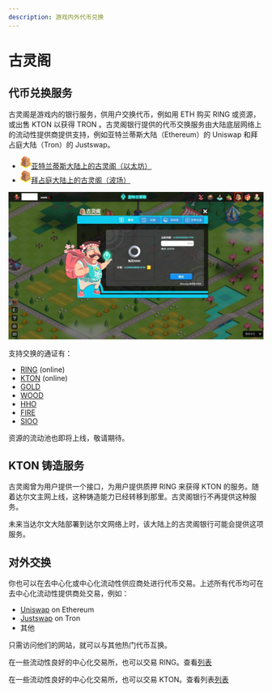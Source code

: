 ```yaml
---
description: 游戏内外代币兑换
---
```


# 古灵阁

## 代币兑换服务

古灵阁是游戏内的银行服务，供用户交换代币，例如用 ETH 购买 RING 或资源，或出售 KTON 以获得 TRON 。古灵阁银行提供的代币交换服务由大陆底层网络上的流动性提供商提供支持，例如亚特兰蒂斯大陆（Ethereum）的 Uniswap 和拜占庭大陆（Tron）的 Justswap。

* ![&#x53E4;&#x7075;&#x9601;](../../.gitbook/assets/advanced-trading-gringott-bank-cn-1%20%283%29.png)[亚特兰蒂斯大陆上的古灵阁（以太坊）](https://www.evolution.land/land/1/bank/buy-ring)
* ![&#x53E4;&#x7075;&#x9601;](../../.gitbook/assets/advanced-trading-gringott-bank-cn-1%20%283%29.png)[拜占庭大陆上的古灵阁（波场）](https://www.evolution.land/land/2/bank/buy-ring)

![&#x8D2D;&#x4E70;&#x6216;&#x51FA;&#x552E; RING](../../.gitbook/assets/advanced-trading-gringott-bank-cn-2.jpg)

支持交换的通证有：

* [RING](../../getting-started/tokens/ring.md) \(online\)
* [KTON](https://github.com/evolutionlandorg/docs/tree/1854bb0eeddc78bdd38a34385a8e31ef15c866e1/advanced/trading/getting-started/tokens/kton.md) \(online\)
* [GOLD](https://github.com/evolutionlandorg/docs/tree/1854bb0eeddc78bdd38a34385a8e31ef15c866e1/advanced/trading/getting-started/tokens/resource/README.md#gold)
* [WOOD](https://github.com/evolutionlandorg/docs/tree/1854bb0eeddc78bdd38a34385a8e31ef15c866e1/advanced/trading/getting-started/tokens/resource/README.md#wood)
* [HHO](https://github.com/evolutionlandorg/docs/tree/1854bb0eeddc78bdd38a34385a8e31ef15c866e1/advanced/trading/getting-started/tokens/resource/README.md#hho)
* [FIRE](https://github.com/evolutionlandorg/docs/tree/1854bb0eeddc78bdd38a34385a8e31ef15c866e1/advanced/trading/getting-started/tokens/resource/README.md#fire)
* [SIOO](https://github.com/evolutionlandorg/docs/tree/1854bb0eeddc78bdd38a34385a8e31ef15c866e1/advanced/trading/getting-started/tokens/resource/README.md#sioo)

资源的流动池也即将上线，敬请期待。

## KTON 铸造服务

古灵阁曾为用户提供一个接口，为用户提供质押 RING 来获得 KTON 的服务。随着达尔文主网上线，这种铸造能力已经转移到那里。古灵阁银行不再提供这种服务。

未来当达尔文大陆部署到达尔文网络上时，该大陆上的古灵阁银行可能会提供这项服务。

## 对外交换

你也可以在去中心化或中心化流动性供应商处进行代币交易。上述所有代币均可在去中心化流动性提供商处交易，例如：

* [Uniswap](https://info.uniswap.org/token/0x9469d013805bffb7d3debe5e7839237e535ec483) on Ethereum
* [Justswap](https://justswap.io/#/scan/detail/trx/TL175uyihLqQD656aFx3uhHYe1tyGkmXaW) on Tron 
* 其他

只需访问他们的网站，就可以与其他热门代币互换。

在一些流动性良好的中心化交易所，也可以交易 RING。查看[列表](https://docs.evolution.land/v/simplified-chinese/tutorials/atlantis-ethereum/how-to-buy-sell-ring#zhong-xin-hua-jiao-yi-suo)

在一些流动性良好的中心化交易所，也可以交易 KTON。查看列表[列表](https://docs.evolution.land/v/simplified-chinese/getting-started/tokens/kton#cex)

